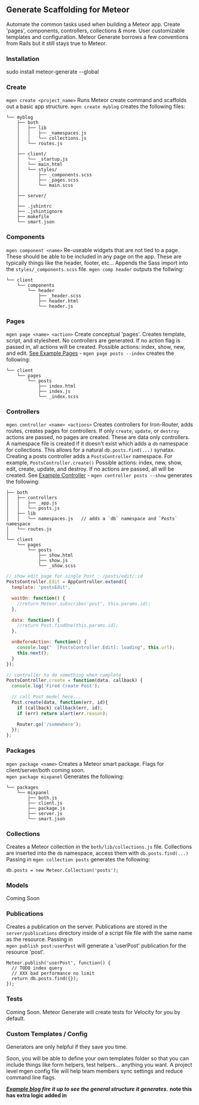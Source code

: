 ## Generate Scaffolding for Meteor

Automate the common tasks used when building a Meteor app. Create 'pages', components,  controllers, collections & more.
User customizable templates and configuration. Meteor Generate borrows a few conventions from Rails but it still stays true to Meteor.

### Installation
sudo install meteor-generate --global  

### Create
`mgen create <project_name>` Runs Meteor create command and scaffolds out a basic app structure.
`mgen create myblog` creates the following files:

```
└── myblog
    ├── both
    │   ├── lib
    │   │   ├── _namespaces.js
    │   │   └── collections.js
    │   └── routes.js
    │
    ├── client/
    │   └── _startup.js
    │   └── main.html
    │   └── styles/
    │       ├── _components.scss
    │       ├── _pages.scss
    │       └── main.scss
    │
    ├── server/
    │
    ├── .jshintrc
    ├── .jshintignore
    ├── makefile
    └── smart.json
```


### Components
`mgen component <name>` Re-useable widgets that are not tied to a page. These should be able to be included in any page on the app. These are typically things like the header, footer, etc... Appends the Sass import into the `styles/_components.scss` file.
`mgen comp header` outputs the follwing:

```
└── client
    └── components
        └── header
            ├── _header.scss
            ├── header.html
            └── header.js
```



### Pages
`mgen page <name> <action>` Create conceptual 'pages'. Creates template, script, and stylesheet. No controllers are generated.
If no action flag is passed in, all actions will be created. Possible actions: index, show, new, and edit.
[See Example Pages][3] - `mgen page posts --index` creates the following:

```
└── client
    └── pages
        └── posts
            ├── index.html
            ├── index.js
            └── _index.scss
```


### Controllers
`mgen controller <name> <actions>` Creates controllers for Iron-Router, adds routes, creates pages for controllers. If only `create`, `update`, or `destroy` actions are passed, no pages are created. These are data only controllers. A namespace file is created if it doesn't exist which adds a `db` namespace for collections. This allows for a natural `db.posts.find(...)` synatax. Creating a posts controller adds a `PostsController` namespace. For example, `PostsController.create()` Possible actions: index, new, show, edit, create, update, and destroy. If no actions are passed, all will be created.
See [Example Controller][4]  - `mgen controller posts --show` generates the following:

```
├── both
│   ├── controllers
│   │   ├── _app.js
│   │   └── posts.js
│   ├── lib
│   │   └── namespaces.js   // adds a `db` namespace and `Posts` namespace
│   └── routes.js
│
└── client
    └── pages
        └── posts
            ├── show.html
            ├── show.js
            └── _show.scss
```

```javascript
// show edit page for single Post : /posts/edit/:id
PostsController.Edit = AppController.extend({
  template: 'postsEdit',

  waitOn: function() {
    //return Meteor.subscribe('post', this.params.id);
  },

  data: function() {
    //return Post.findOne(this.params.id);
  },

  onBeforeAction: function() {
    console.log("  [PostsController.Edit]: loading", this.url);
    this.next();
  }
});

// controller to do something when complete
PostsController.create = function(data, callback) {
  console.log('Fired Create Post');

  // call Post model here...
  Post.create(data, function(err, id){
    if (callback) callback(err, id);
    if (err) return alert(err.reason);

    Router.go('/somewhere');
  });
};
```


### Packages

`mgen package <name>` Creates a Meteor smart package. Flags for client/server/both coming soon.  
`mgen package mixpanel` Generates the following:

```
└── packages
    └── mixpanel
        ├── both.js
        ├── client.js
        ├── package.js
        ├── server.js
        └── smart.json
```


### Collections

Creates a Meteor collection in the `both/lib/collections.js` file. Collections
are inserted into the `db` namespace, access them with `db.posts.find(...)` Passing in `mgen collection posts` generates the following:

`db.posts = new Meteor.Collection('posts');`


### Models
Coming Soon


### Publications

Creates a publication on the server. Publications are stored in the `server/publications` directory inside of a script file file with the same name as the resource. Passing in  
`mgen publish post:userPost` will generate a 'userPost' publication for the resource 'post'.

```
Meteor.publish('userPost', function() {
  // TODO index query
  // XXX bad performance no limit
  return db.posts.find({});
});
```

### Tests
Coming Soon. Meteor Generate will create tests for Velocity for you by default.


### Custom Templates / Config
Generators are only helpful if they save you time.

Soon, you will be able to define your own templates folder so that you can include things like form helpers, test helpers... anything you want. A project level mgen config file will help team members sync settings and reduce command line flags.




***[Example blog][1] fire it up to see the general structure it generates.*** **note this has extra logic added in**

[1]: https://github.com/AdamBrodzinski/meteor-generate/tree/master/examples/blog
[2]: https://github.com/AdamBrodzinski/meteor-generate/tree/master/examples/blog/client/pages/posts
[3]: https://github.com/AdamBrodzinski/meteor-generate/tree/master/examples/blog/client/pages
[4]: https://github.com/AdamBrodzinski/meteor-generate/blob/master/examples/blog/both/controllers/posts.js

